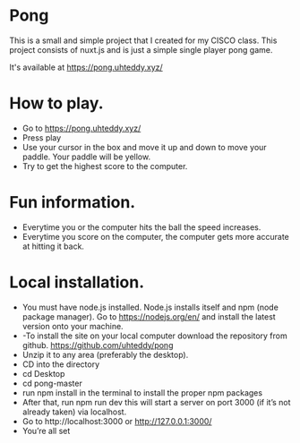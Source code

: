 # Pong
This is a small and simple project that I created for my CISCO class. This project consists of nuxt.js and is just a simple single player pong game.

It's available at https://pong.uhteddy.xyz/

# How to play.
- Go to https://pong.uhteddy.xyz/
- Press play
- Use your cursor in the box and move it up and down to move your paddle. Your paddle will be yellow.
- Try to get the highest score to the computer.


# Fun information.
- Everytime you or the computer hits the ball the speed increases.
- Everytime you score on the computer, the computer gets more accurate at hitting it back.

# Local installation.
- You must have node.js installed. Node.js installs itself and npm (node package manager). Go to https://nodejs.org/en/ and install the latest version onto your machine.
- -To install the site on your local computer download the repository from github. https://github.com/uhteddy/pong 
- Unzip it to any area (preferably the desktop).
- CD into the directory
- cd Desktop
- cd pong-master
- run npm install in the terminal to install the proper npm packages
- After that, run npm run dev this will start a server on port 3000 (if it’s not already taken) via localhost.
- Go to http://localhost:3000 or http://127.0.0.1:3000/ 
- You’re all set